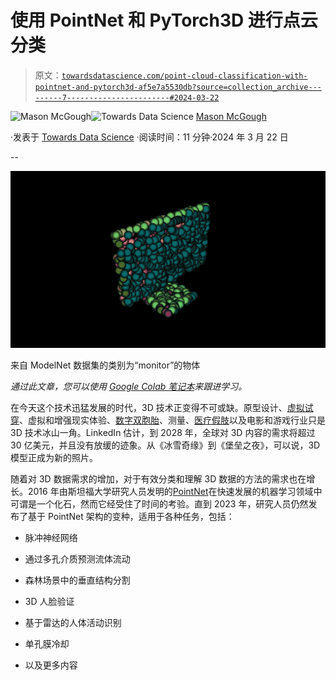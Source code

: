 # 使用 PointNet 和 PyTorch3D 进行点云分类

> 原文：[`towardsdatascience.com/point-cloud-classification-with-pointnet-and-pytorch3d-af5e7a5530db?source=collection_archive---------7-----------------------#2024-03-22`](https://towardsdatascience.com/point-cloud-classification-with-pointnet-and-pytorch3d-af5e7a5530db?source=collection_archive---------7-----------------------#2024-03-22)

[](https://medium.com/@masonmcgough?source=post_page---byline--af5e7a5530db--------------------------------)![Mason McGough](https://medium.com/@masonmcgough?source=post_page---byline--af5e7a5530db--------------------------------)[](https://towardsdatascience.com/?source=post_page---byline--af5e7a5530db--------------------------------)![Towards Data Science](https://towardsdatascience.com/?source=post_page---byline--af5e7a5530db--------------------------------) [Mason McGough](https://medium.com/@masonmcgough?source=post_page---byline--af5e7a5530db--------------------------------)

·发表于 [Towards Data Science](https://towardsdatascience.com/?source=post_page---byline--af5e7a5530db--------------------------------) ·阅读时间：11 分钟·2024 年 3 月 22 日

--

![](img/8696378ffba981b68292b37cb3734b92.png)

来自 ModelNet 数据集的类别为“monitor”的物体

*通过此文章，您可以使用* [*Google Colab 笔记本*](https://colab.research.google.com/drive/1zKu3IZw_ZkgIWMDplp_tilMAp1hoQL-b?usp=sharing)*来跟进学习。*

在今天这个技术迅猛发展的时代，3D 技术正变得不可或缺。原型设计、[虚拟试穿](https://blog.google/products/shopping/ai-virtual-try-on-google-shopping/)、虚拟和增强现实体验、[数字双胞胎](https://blogs.nvidia.com/blog/lowes-retail-digital-twins-omniverse/)、测量、[医疗假肢](https://3d.nih.gov/collections/prosthetics)以及电影和游戏行业只是 3D 技术冰山一角。LinkedIn 估计，到 2028 年，全球对 3D 内容的需求将超过 30 亿美元，并且没有放缓的迹象。从《冰雪奇缘》到《堡垒之夜》，可以说，3D 模型正成为新的照片。

随着对 3D 数据需求的增加，对于有效分类和理解 3D 数据的方法的需求也在增长。2016 年由斯坦福大学研究人员发明的[PointNet](https://arxiv.org/abs/1612.00593)在快速发展的机器学习领域中可谓是一个化石，然而它经受住了时间的考验。直到 2023 年，研究人员仍然发布了基于 PointNet 架构的变种，适用于各种任务，包括：

+   脉冲神经网络

+   通过多孔介质预测流体流动

+   森林场景中的垂直结构分割

+   3D 人脸验证

+   基于雷达的人体活动识别

+   单孔膜冷却

+   以及更多内容
